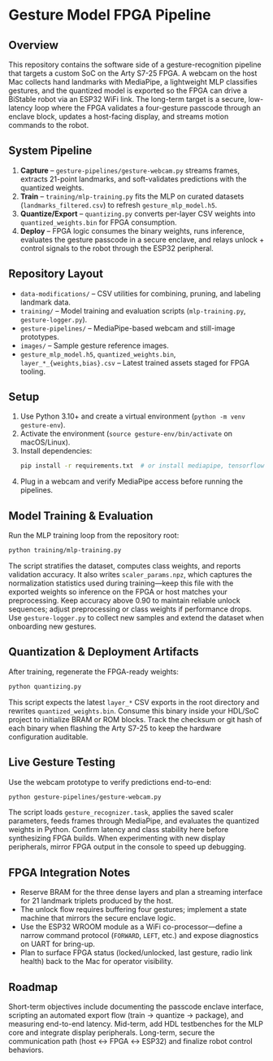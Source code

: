 # Gesture Model FPGA Pipeline

## Overview
This repository contains the software side of a gesture-recognition pipeline that targets a custom SoC on the Arty S7-25 FPGA. A webcam on the host Mac collects hand landmarks with MediaPipe, a lightweight MLP classifies gestures, and the quantized model is exported so the FPGA can drive a BiStable robot via an ESP32 WiFi link. The long-term target is a secure, low-latency loop where the FPGA validates a four-gesture passcode through an enclave block, updates a host-facing display, and streams motion commands to the robot.

## System Pipeline
1. **Capture** – `gesture-pipelines/gesture-webcam.py` streams frames, extracts 21-point landmarks, and soft-validates predictions with the quantized weights.
2. **Train** – `training/mlp-training.py` fits the MLP on curated datasets (`landmarks_filtered.csv`) to refresh `gesture_mlp_model.h5`.
3. **Quantize/Export** – `quantizing.py` converts per-layer CSV weights into `quantized_weights.bin` for FPGA consumption.
4. **Deploy** – FPGA logic consumes the binary weights, runs inference, evaluates the gesture passcode in a secure enclave, and relays unlock + control signals to the robot through the ESP32 peripheral.

## Repository Layout
- `data-modifications/` – CSV utilities for combining, pruning, and labeling landmark data.
- `training/` – Model training and evaluation scripts (`mlp-training.py`, `gesture-logger.py`).
- `gesture-pipelines/` – MediaPipe-based webcam and still-image prototypes.
- `images/` – Sample gesture reference images.
- `gesture_mlp_model.h5`, `quantized_weights.bin`, `layer_*_{weights,bias}.csv` – Latest trained assets staged for FPGA tooling.

## Setup
1. Use Python 3.10+ and create a virtual environment (`python -m venv gesture-env`).
2. Activate the environment (`source gesture-env/bin/activate` on macOS/Linux).
3. Install dependencies:
   ```bash
   pip install -r requirements.txt  # or install mediapipe, tensorflow, scikit-learn, opencv-python, matplotlib, pandas, numpy
   ```
4. Plug in a webcam and verify MediaPipe access before running the pipelines.

## Model Training & Evaluation
Run the MLP training loop from the repository root:
```bash
python training/mlp-training.py
```
The script stratifies the dataset, computes class weights, and reports validation accuracy. It also writes `scaler_params.npz`, which captures the normalization statistics used during training—keep this file with the exported weights so inference on the FPGA or host matches your preprocessing. Keep accuracy above 0.90 to maintain reliable unlock sequences; adjust preprocessing or class weights if performance drops. Use `gesture-logger.py` to collect new samples and extend the dataset when onboarding new gestures.

## Quantization & Deployment Artifacts
After training, regenerate the FPGA-ready weights:
```bash
python quantizing.py
```
This script expects the latest `layer_*` CSV exports in the root directory and rewrites `quantized_weights.bin`. Consume this binary inside your HDL/SoC project to initialize BRAM or ROM blocks. Track the checksum or git hash of each binary when flashing the Arty S7-25 to keep the hardware configuration auditable.

## Live Gesture Testing
Use the webcam prototype to verify predictions end-to-end:
```bash
python gesture-pipelines/gesture-webcam.py
```
The script loads `gesture_recognizer.task`, applies the saved scaler parameters, feeds frames through MediaPipe, and evaluates the quantized weights in Python. Confirm latency and class stability here before synthesizing FPGA builds. When experimenting with new display peripherals, mirror FPGA output in the console to speed up debugging.

## FPGA Integration Notes
- Reserve BRAM for the three dense layers and plan a streaming interface for 21 landmark triplets produced by the host.
- The unlock flow requires buffering four gestures; implement a state machine that mirrors the secure enclave logic.
- Use the ESP32 WROOM module as a WiFi co-processor—define a narrow command protocol (`FORWARD`, `LEFT`, etc.) and expose diagnostics on UART for bring-up.
- Plan to surface FPGA status (locked/unlocked, last gesture, radio link health) back to the Mac for operator visibility.

## Roadmap
Short-term objectives include documenting the passcode enclave interface, scripting an automated export flow (train → quantize → package), and measuring end-to-end latency. Mid-term, add HDL testbenches for the MLP core and integrate display peripherals. Long-term, secure the communication path (host ↔ FPGA ↔ ESP32) and finalize robot control behaviors.
